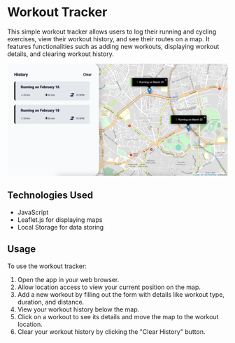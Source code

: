 # Workout Tracker

This simple workout tracker allows users to log their running and cycling exercises, view their workout history, and see their routes on a map. It features functionalities such as adding new workouts, displaying workout details, and clearing workout history.

<img src="./preview.png" />

## Technologies Used

-   JavaScript
-   Leaflet.js for displaying maps
-   Local Storage for data storing

## Usage

To use the workout tracker:

1. Open the app in your web browser.
2. Allow location access to view your current position on the map.
3. Add a new workout by filling out the form with details like workout type, duration, and distance.
4. View your workout history below the map.
5. Click on a workout to see its details and move the map to the workout location.
6. Clear your workout history by clicking the "Clear History" button.
